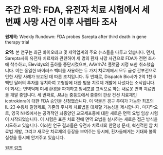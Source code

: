 # 주간 요약: FDA, 유전자 치료 시험에서 세 번째 사망 사건 이후 사렙타 조사

**원제목:** Weekly Rundown: FDA probes Sarepta after third death in gene therapy trial

**요약:** 본 연구는 최근 바이오테크 및 제약업계의 주요 뉴스들을 다루고 있습니다.  먼저, Sarepta사의 유전자 치료제와 관련하여 세 명의 환자 사망 사건으로 FDA가 전면 조사에 착수하고, Elevidys의 출하를 중단시켰으며,  AAVrh74 플랫폼 지정 또한 취소했습니다. 이는 동일한 바이러스 벡터를 사용하는 두 가지 치료제에서 모두 급성 간부전으로 인한 사망 사례가 보고된 데 따른 조치입니다.  두 번째로, Dispatch Bio사가 2억 1천 6백만 달러의 투자를 유치하여 고형암에 대한 범용 치료제 개발에 나섰다는 소식입니다.  이 회사는 면역억제 미세 환경을 파괴하고 암세포를 표적으로 하는 새로운 면역 치료법을 개발 중입니다. 세 번째로, J&J는 중등도에서 중증의 판상 건선 치료제인 icotrokinra에 대한 FDA 승인을 신청했습니다.  이 약물은 경구 투여가 가능한 최초의 IL-23 수용체 길항제로, 기존의 주사제 치료법을 대체할 가능성을 제시합니다. 마지막으로, 영국 NHS에서는 공격적인 뇌종양인 교모세포종에 대한 새로운 면역 요법 임상 시험이 시작되었습니다. 이 시험은 표준 치료 전에 면역 요법을 실시하는 새로운 접근 방식을 시도하고 있습니다. 이러한 연구 결과들은 유전자 치료제의 안전성 문제, 혁신적인 암 치료법 개발, 그리고 새로운 치료제의 등장을 보여주는 동시에,  환자들에게는 기대와 불확실성을 동시에 안겨주고 있습니다.

[원문 링크](https://www.drugdiscoverynews.com/weekly-rundown-fda-probes-sarepta-after-third-death-in-gene-therapy-trial-16516)
